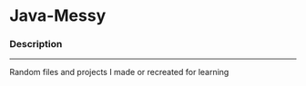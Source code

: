 # Java-Messy

### Description
-----------------------
Random files and projects I made or recreated for learning 

